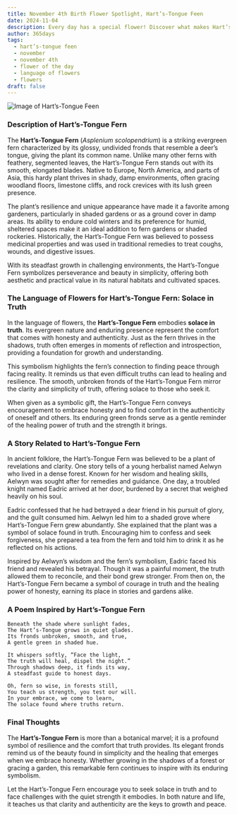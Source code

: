 ```yaml
---
title: November 4th Birth Flower Spotlight, Hart’s-Tongue Feen
date: 2024-11-04
description: Every day has a special flower! Discover what makes Hart’s-Tongue Feen unique as today’s birth flower and its symbolic meaning.
author: 365days
tags:
  - hart’s-tongue feen
  - november
  - november 4th
  - flower of the day
  - language of flowers
  - flowers
draft: false
---
```


![Image of Hart’s-Tongue Feen](https://cdn.pixabay.com/photo/2021/01/30/23/24/fern-5965525_960_720.jpg#center)


### Description of Hart’s-Tongue Fern

The **Hart’s-Tongue Fern** (_Asplenium scolopendrium_) is a striking evergreen fern characterized by its glossy, undivided fronds that resemble a deer’s tongue, giving the plant its common name. Unlike many other ferns with feathery, segmented leaves, the Hart’s-Tongue Fern stands out with its smooth, elongated blades. Native to Europe, North America, and parts of Asia, this hardy plant thrives in shady, damp environments, often gracing woodland floors, limestone cliffs, and rock crevices with its lush green presence.

The plant’s resilience and unique appearance have made it a favorite among gardeners, particularly in shaded gardens or as a ground cover in damp areas. Its ability to endure cold winters and its preference for humid, sheltered spaces make it an ideal addition to fern gardens or shaded rockeries. Historically, the Hart’s-Tongue Fern was believed to possess medicinal properties and was used in traditional remedies to treat coughs, wounds, and digestive issues.

With its steadfast growth in challenging environments, the Hart’s-Tongue Fern symbolizes perseverance and beauty in simplicity, offering both aesthetic and practical value in its natural habitats and cultivated spaces.

### The Language of Flowers for Hart’s-Tongue Fern: Solace in Truth

In the language of flowers, the **Hart’s-Tongue Fern** embodies **solace in truth**. Its evergreen nature and enduring presence represent the comfort that comes with honesty and authenticity. Just as the fern thrives in the shadows, truth often emerges in moments of reflection and introspection, providing a foundation for growth and understanding.

This symbolism highlights the fern’s connection to finding peace through facing reality. It reminds us that even difficult truths can lead to healing and resilience. The smooth, unbroken fronds of the Hart’s-Tongue Fern mirror the clarity and simplicity of truth, offering solace to those who seek it.

When given as a symbolic gift, the Hart’s-Tongue Fern conveys encouragement to embrace honesty and to find comfort in the authenticity of oneself and others. Its enduring green fronds serve as a gentle reminder of the healing power of truth and the strength it brings.

### A Story Related to Hart’s-Tongue Fern

In ancient folklore, the Hart’s-Tongue Fern was believed to be a plant of revelations and clarity. One story tells of a young herbalist named Aelwyn who lived in a dense forest. Known for her wisdom and healing skills, Aelwyn was sought after for remedies and guidance. One day, a troubled knight named Eadric arrived at her door, burdened by a secret that weighed heavily on his soul.

Eadric confessed that he had betrayed a dear friend in his pursuit of glory, and the guilt consumed him. Aelwyn led him to a shaded grove where Hart’s-Tongue Fern grew abundantly. She explained that the plant was a symbol of solace found in truth. Encouraging him to confess and seek forgiveness, she prepared a tea from the fern and told him to drink it as he reflected on his actions.

Inspired by Aelwyn’s wisdom and the fern’s symbolism, Eadric faced his friend and revealed his betrayal. Though it was a painful moment, the truth allowed them to reconcile, and their bond grew stronger. From then on, the Hart’s-Tongue Fern became a symbol of courage in truth and the healing power of honesty, earning its place in stories and gardens alike.

### A Poem Inspired by Hart’s-Tongue Fern

```
Beneath the shade where sunlight fades,  
The Hart’s-Tongue grows in quiet glades.  
Its fronds unbroken, smooth, and true,  
A gentle green in shaded hue.  

It whispers softly, “Face the light,  
The truth will heal, dispel the night.”  
Through shadows deep, it finds its way,  
A steadfast guide to honest days.  

Oh, fern so wise, in forests still,  
You teach us strength, you test our will.  
In your embrace, we come to learn,  
The solace found where truths return.  
```

### Final Thoughts

The **Hart’s-Tongue Fern** is more than a botanical marvel; it is a profound symbol of resilience and the comfort that truth provides. Its elegant fronds remind us of the beauty found in simplicity and the healing that emerges when we embrace honesty. Whether growing in the shadows of a forest or gracing a garden, this remarkable fern continues to inspire with its enduring symbolism.

Let the Hart’s-Tongue Fern encourage you to seek solace in truth and to face challenges with the quiet strength it embodies. In both nature and life, it teaches us that clarity and authenticity are the keys to growth and peace.

